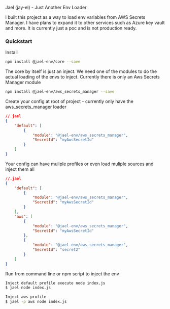 Jael (jay-el) - Just Another Env Loader

I built this project as a way to load env variables from AWS Secrets Manager. I have plans to expand it to other services such as Azure key vault and more. It is currently just a poc and is not production ready.

### Quickstart

Install

```sh
npm install @jael-env/core --save
```

The core by itself is just an inject. We need one of the modules to do the actual loading of the envs to inject. Currently there is only an Aws Secrets Manager module

```sh
npm install @jael-env/aws_secrets_manager --save
```

Create your config at root of project - currently only have the aws_secrets_manager loader

```json
//.jael
{
	"default": [
		{
			"module": "@jael-env/aws_secrets_manager",
			"SecretId": "myAwsSecretId"
		}
	]
}
```

Your config can have muliple profiles or even load muliple sources and inject them all

```json
//.jael
{
	"default": [
		{
			"module": "@jael-env/aws_secrets_manager",
			"SecretId": "myAwsSecretId"
		}
	],
	"aws": [
		{
			"module": "@jael-env/aws_secrets_manager",
			"SecretId": "myAwsSecretId"
		},
		{
			"module": "@jael-env/aws_secrets_manager",
			"SecretId": "secret2"
		}
	]
}
```

Run from command line or npm script to inject the env

```sh
Inject default profile execute node index.js
$ jael node index.js
```

```sh
Inject aws profile
$ jael -p aws node index.js
```

&nbsp;
